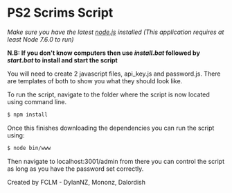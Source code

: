 # PS2 Scrims Script

_Make sure you have the latest [node.js](https://nodejs.org/en/) installed (This application requires at least Node 7.6.0 to run)_

**N.B: If you don't know computers then use _install.bat_ followed by _start.bat_ to install and start the script**

You will need to create 2 javascript files, api_key.js and password.js. 
There are templates of both to show you what they should look like.

To run the script, navigate to the folder where the script is now located using command line.

```sh
$ npm install
```

Once this finishes downloading the dependencies you can run the script using:

```sh
$ node bin/www
```

Then navigate to localhost:3001/admin from there you can control the script as long as you have the password set correctly.

Created by FCLM - DylanNZ, Mononz, Dalordish

